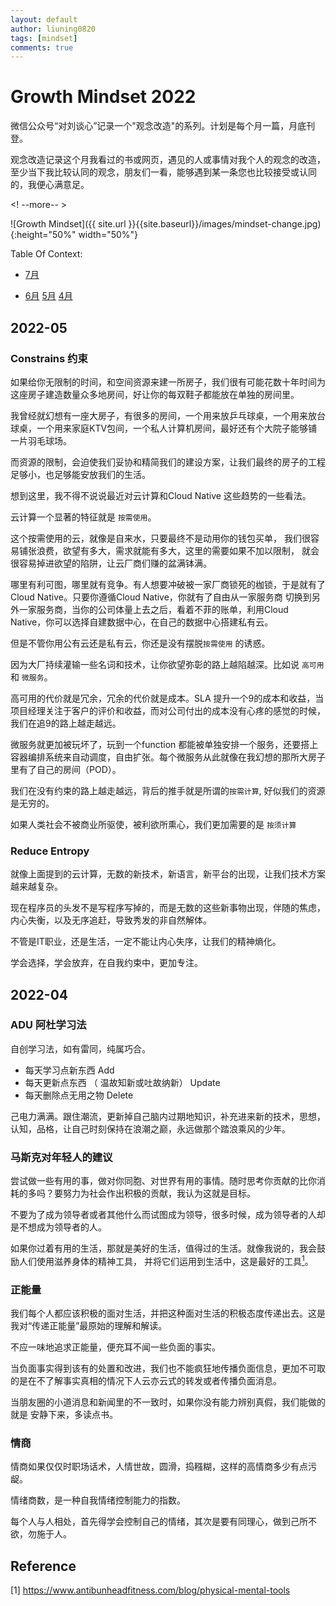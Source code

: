 ```yaml
---
layout: default
author: liuning0820
tags: [mindset]
comments: true
---
```


# Growth Mindset 2022

微信公众号“对刘谈心”记录一个"观念改造"的系列。计划是每个月一篇，月底刊登。

观念改造记录这个月我看过的书或网页，遇见的人或事情对我个人的观念的改造，至少当下我比较认同的观念，朋友们一看，能够遇到某一条您也比较接受或认同的，我便心满意足。

<! --more-- >

![Growth Mindset]({{ site.url }}{{site.baseurl}}/images/mindset-change.jpg){:height="50%" width="50%"}

Table Of Context:

- [7月](#2022-07)

- [6月](#2022-06)    [5月](#2022-05)    [4月](#2022-04)

## 2022-05

### Constrains 约束

如果给你无限制的时间，和空间资源来建一所房子，我们很有可能花数十年时间为这座房子建造数量众多地房间，好让你的每双鞋子都能放在单独的房间里。

我曾经就幻想有一座大房子，有很多的房间，一个用来放乒乓球桌，一个用来放台球桌，一个用来家庭KTV包间，一个私人计算机房间，最好还有个大院子能够铺一片羽毛球场。

而资源的限制，会迫使我们妥协和精简我们的建设方案，让我们最终的房子的工程足够小，也足够能安放我们的生活。

想到这里，我不得不说说最近对云计算和Cloud Native 这些趋势的一些看法。

云计算一个显著的特征就是 `按需使用`。

这个按需使用的云，就像是自来水，只要最终不是动用你的钱包买单， 我们很容易铺张浪费，欲望有多大，需求就能有多大，这里的需要如果不加以限制，
就会很容易掉进欲望的陷阱，让云厂商们赚的盆满钵满。

哪里有利可图，哪里就有竞争。有人想要冲破被一家厂商锁死的枷锁，于是就有了 Cloud Native。只要你遵循Cloud Native，你就有了自由从一家服务商
切换到另外一家服务商，当你的公司体量上去之后，看着不菲的账单，利用Cloud Native，你可以选择自建数据中心，在自己的数据中心搭建私有云。

但是不管你用公有云还是私有云，你还是没有摆脱`按需使用` 的诱惑。

因为大厂持续灌输一些名词和技术，让你欲望弥彰的路上越陷越深。比如说 `高可用` 和 `微服务`。

高可用的代价就是冗余，冗余的代价就是成本。SLA 提升一个9的成本和收益，当项目经理关注于客户的评价和收益，而对公司付出的成本没有心疼的感觉的时候，我们在追9的路上越走越远。

微服务就更加被玩坏了，玩到一个function 都能被单独安排一个服务，还要搭上容器编排系统来自动调度，自由扩张。每个微服务从此就像在我幻想的那所大房子里有了自己的房间（POD）。

我们在没有约束的路上越走越远，背后的推手就是所谓的`按需计算`, 好似我们的资源是无穷的。

如果人类社会不被商业所驱使，被利欲所熏心，我们更加需要的是 `按须计算`

### Reduce Entropy

就像上面提到的云计算，无数的新技术，新语言，新平台的出现，让我们技术方案越来越复杂。

现在程序员的头发不是写程序写掉的，而是无数的这些新事物出现，伴随的焦虑，内心失衡，以及无序追赶，导致秀发的非自然解体。

不管是IT职业，还是生活，一定不能让内心失序，让我们的精神熵化。

学会选择，学会放弃，在自我约束中，更加专注。

## 2022-04

### ADU 阿杜学习法

自创学习法，如有雷同，纯属巧合。

- 每天学习点新东西 Add
- 每天更新点东西 （ 温故知新或吐故纳新） Update
- 每天删除点无用之物  Delete

己电力满满。跟住潮流，更新掉自己脑内过期地知识，补充进来新的技术，思想，认知，品格，让自己时刻保持在浪潮之巅，永远做那个踏浪乘风的少年。

### 马斯克对年轻人的建议

尝试做一些有用的事，做对你同胞、对世界有用的事情。随时思考你贡献的比你消耗的多吗？要努力为社会作出积极的贡献，我认为这就是目标。

不要为了成为领导者或者其他什么而试图成为领导，很多时候，成为领导者的人却是不想成为领导者的人。

如果你过着有用的生活，那就是美好的生活，值得过的生活。就像我说的，我会鼓励人们使用滋养身体的精神工具， 并将它们运用到生活中，这是最好的工具[<sup>1<sup>](#reference)。

### 正能量

我们每个人都应该积极的面对生活，并把这种面对生活的积极态度传递出去。这是我对“传递正能量”最原始的理解和解读。

不应一味地追求正能量，便充耳不闻一些负面的事实。

当负面事实得到该有的处置和改进，我们也不能疯狂地传播负面信息，更加不可取
的是在不了解事实真相的情况下人云亦云式的转发或者传播负面消息。

当朋友圈的小道消息和新闻里的不一致时，如果你没有能力辨别真假，我们能做的就是
安静下来，多读点书。

### 情商

情商如果仅仅时职场话术，人情世故，圆滑，捣糨糊，这样的高情商多少有点污龊。

情绪商数，是一种自我情绪控制能力的指数。

每个人与人相处，首先得学会控制自己的情绪，其次是要有同理心，做到己所不欲，勿施于人。

## Reference

[1] <https://www.antibunheadfitness.com/blog/physical-mental-tools>
